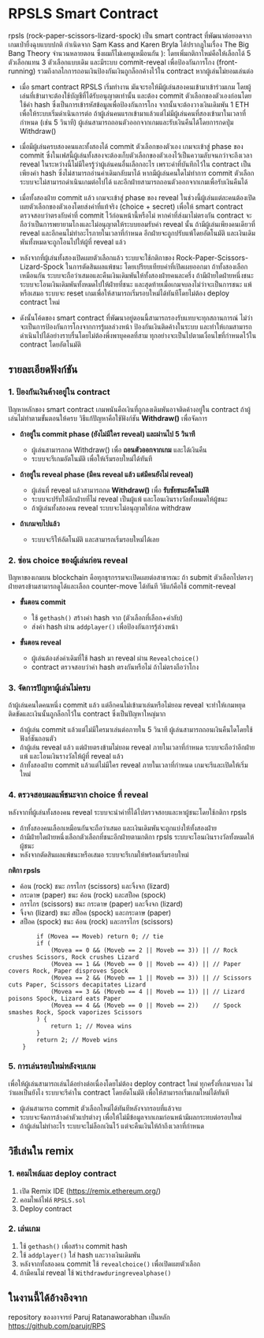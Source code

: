 # RPSLS Smart Contract  

rpsls (rock-paper-scissors-lizard-spock) เป็น smart contract ที่พัฒนาต่อยอดจากเกมเป่ายิ้งฉุบแบบปกติ กำเนิดจาก Sam Kass and Karen Bryla ได้ปรากฎในเรื่อง The Big Bang Theory จำนวนหลายตอน ซึ่งผมก็ไม่เคยดูเหมือนกัน ): โดยเพิ่มกติกาใหม่คือให้เลือกได้ 5 ตัวเลือกแทน 3 ตัวเลือกแบบเดิม และมีระบบ commit-reveal เพื่อป้องกันการโกง (front-running) รวมถึงกลไกการถอนเงินป้องกันเงินถูกล็อกค้างไว้ใน contract หากผู้เล่นไม่ยอมเล่นต่อ

- เมื่อ smart contract RPSLS เริ่มทำงาน มันจะรอให้มีผู้เล่นสองคนเข้ามาเข้าร่วมเกม โดยผู้เล่นที่เข้ามาจะต้องใช้บัญชีที่ได้รับอนุญาตเท่านั้น และต้อง commit ตัวเลือกของตัวเองก่อนโดยใช้ค่า hash ซึ่งเป็นการเข้ารหัสข้อมูลเพื่อป้องกันการโกง จากนั้นจะต้องวางเงินเดิมพัน 1 ETH เพื่อให้ระบบเริ่มดำเนินการต่อ ถ้าผู้เล่นคนแรกเข้ามาแล้วแต่ไม่มีผู้เล่นคนที่สองเข้ามาในเวลาที่กำหนด (เช่น 5 วินาที) ผู้เล่นสามารถถอนตัวออกจากเกมและรับเงินคืนได้โดยการกดปุ่ม Withdraw()

- เมื่อมีผู้เล่นครบสองคนและทั้งสองได้ commit ตัวเลือกของตัวเอง เกมจะเข้าสู่ phase ของ commit ซึ่งในเฟสนี้ผู้เล่นทั้งสองจะต้องเก็บตัวเลือกของตัวเองไว้เป็นความลับจนกว่าจะถึงเวลา reveal ในระหว่างนี้ไม่มีใครรู้ว่าผู้เล่นคนอื่นเลือกอะไร เพราะค่าที่บันทึกไว้ใน contract เป็นเพียงค่า hash ซึ่งไม่สามารถอ่านค่าเดิมกลับมาได้ หากมีผู้เล่นคนใดไม่ทำการ commit ตัวเลือก ระบบจะไม่สามารถดำเนินเกมต่อไปได้ และอีกฝ่ายสามารถถอนตัวออกจากเกมเพื่อรับเงินคืนได้

- เมื่อทั้งสองฝ่าย commit แล้ว เกมจะเข้าสู่ phase ของ reveal ในช่วงนี้ผู้เล่นแต่ละคนต้องเปิดเผยตัวเลือกของตัวเองโดยส่งค่าที่แท้จริง (choice + secret) เพื่อให้ smart contract ตรวจสอบว่าตรงกับค่าที่ commit ไว้ก่อนหน้านี้หรือไม่ หากค่าที่ส่งมาไม่ตรงกัน contract จะถือว่าเป็นการพยายามโกงและไม่อนุญาตให้ระบบยอมรับค่า reveal นั้น ถ้ามีผู้เล่นเพียงคนเดียวที่ reveal และอีกคนไม่ทำอะไรภายในเวลาที่กำหนด อีกฝ่ายจะถูกปรับแพ้โดยอัตโนมัติ และเงินเดิมพันทั้งหมดจะถูกโอนไปให้ผู้ที่ reveal แล้ว

- หลังจากที่ผู้เล่นทั้งสองเปิดเผยตัวเลือกแล้ว ระบบจะใช้กติกาของ Rock-Paper-Scissors-Lizard-Spock ในการตัดสินผลแพ้ชนะ โดยเปรียบเทียบค่าที่เปิดเผยออกมา ถ้าทั้งสองเลือกเหมือนกัน ระบบจะถือว่าเสมอและคืนเงินเดิมพันให้ทั้งสองฝ่ายคนละครึ่ง ถ้ามีฝ่ายใดฝ่ายหนึ่งชนะ ระบบจะโอนเงินเดิมพันทั้งหมดไปให้ฝ่ายที่ชนะ และสุดท้ายเมื่อเกมจบลงไม่ว่าจะเป็นการชนะ แพ้ หรือเสมอ ระบบจะ reset เกมเพื่อให้สามารถเริ่มรอบใหม่ได้ทันทีโดยไม่ต้อง deploy contract ใหม่

- ดังนั้นโค้ดของ smart contract ที่พัฒนาอยู่ตอนนี้สามารถรองรับแทบจะทุกสถานการณ์ ไม่ว่าจะเป็นการป้องกันการโกงจากการรู้ผลล่วงหน้า ป้องกันเงินติดค้างในระบบ และทำให้เกมสามารถดำเนินไปได้อย่างราบรื่นโดยไม่ต้องพึ่งพาบุคคลที่สาม ทุกอย่างจะเป็นไปตามเงื่อนไขที่กำหนดไว้ใน contract โดยอัตโนมัติ

## รายละเอียดฟังก์ชัน  

### 1. ป้องกันเงินค้างอยู่ใน contract  
ปัญหาหลักของ smart contract เกมพนันคือเงินที่ถูกลงเดิมพันอาจติดค้างอยู่ใน contract ถ้าผู้เล่นไม่ทำตามขั้นตอนให้ครบ วิธีแก้ปัญหาคือใช้ฟังก์ชัน **Withdraw()** เพื่อจัดการ

- **ถ้าอยู่ใน commit phase (ยังไม่มีใคร reveal) และผ่านไป 5 วินาที**  
  - ผู้เล่นสามารถกด Withdraw() เพื่อ **ถอนตัวออกจากเกม** และได้เงินคืน  
  - ระบบจะรีเกมอัตโนมัติ เพื่อให้เริ่มรอบใหม่ได้ทันที  

- **ถ้าอยู่ใน reveal phase (มีคน reveal แล้ว แต่มีคนยังไม่ reveal)**  
  - ผู้เล่นที่ reveal แล้วสามารถกด **Withdraw()** เพื่อ **รับชัยชนะอัตโนมัติ**  
  - ระบบจะปรับให้อีกฝ่ายที่ไม่ reveal เป็นผู้แพ้ และโอนเงินรางวัลทั้งหมดให้ผู้ชนะ  
  - ถ้าผู้เล่นทั้งสองคน reveal ระบบจะไม่อนุญาตให้กด withdraw  

- **ถ้าเกมจบไปแล้ว**  
  - ระบบจะรีให้อัตโนมัติ และสามารถเริ่มรอบใหม่ได้เลย  

### 2. ซ่อน choice ของผู้เล่นก่อน reveal  
ปัญหาของเกมบน blockchain คือทุกธุรกรรมจะเปิดเผยต่อสาธารณะ ถ้า submit ตัวเลือกไปตรงๆ ฝ่ายตรงข้ามสามารถดูได้และเลือก counter-move ได้ทันที วิธีแก้คือใช้ commit-reveal  

- **ขั้นตอน commit**  
  - ใช้ `gethash()` สร้างค่า hash จาก (ตัวเลือกที่เลือก+ค่าลับ)  
  - ส่งค่า hash ผ่าน `addplayer()` เพื่อป้องกันการรู้ล่วงหน้า  

- **ขั้นตอน reveal**  
  - ผู้เล่นต้องส่งค่าเดิมที่ใช้ hash มา reveal ผ่าน `Revealchoice()`  
  - contract ตรวจสอบว่าค่า hash ตรงกันหรือไม่ ถ้าไม่ตรงถือว่าโกง

### 3. จัดการปัญหาผู้เล่นไม่ครบ  
ถ้าผู้เล่นคนใดคนหนึ่ง commit แล้ว แต่อีกคนไม่เข้ามาเล่นหรือไม่ยอม reveal จะทำให้เกมหยุดติดขัดและเงินนั้นถูกล็อกไว้ใน contract ซึ่งเป็นปัญหาใหญ่มาก  

- ถ้าผู้เล่น commit แล้วแต่ไม่มีใครมาเล่นต่อภายใน 5 วินาที ผู้เล่นสามารถถอนเงินคืนไดโดยใช้ฟังก์ชันถอนตัว  
- ถ้าผู้เล่น reveal แล้ว แต่ฝ่ายตรงข้ามไม่ยอม reveal ภายในเวลาที่กำหนด ระบบจะถือว่าอีกฝ่ายแพ้ และโอนเงินรางวัลให้ผู้ที่ reveal แล้ว  
- ถ้าทั้งสองฝ่าย commit แล้วแต่ไม่มีใคร reveal ภายในเวลาที่กำหนด เกมจะรีและเปิดให้เริ่มใหม่  

### 4. ตรวจสอบผลแพ้ชนะจาก choice ที่ reveal  
หลังจากที่ผู้เล่นทั้งสองคน reveal ระบบจะนำค่าที่ได้ไปตรวจสอบและหาผู้ชนะโดยใช้กติกา rpsls  

- ถ้าทั้งสองคนเลือกเหมือนกันจะถือว่าเสมอ และเงินเดิมพันจะถูกแบ่งให้ทั้งสองฝ่าย 
- ถ้ามีฝ่ายใดฝ่ายหนึ่งเลือกตัวเลือกที่ชนะอีกฝ่ายตามกติกา rpsls ระบบจะโอนเงินรางวัลทั้งหมดให้ผู้ชนะ  
- หลังจากตัดสินผลแพ้ชนะหรือเสมอ ระบบจะรีเกมให้พร้อมเริ่มรอบใหม่

**กติกา rpsls**
- ค้อน (rock) ชนะ กรรไกร (scissors) และจิ้งจก (lizard)
- กระดาษ (paper) ชนะ ค้อน (rock) และสป็อค (spock)
- กรรไกร (scissors) ชนะ กระดาษ (paper) และจิ้งจก (lizard)
- จิ้งจก (lizard) ชนะ สป็อค (spock) และกระดาษ (paper)
- สป็อค (spock) ชนะ ค้อน (rock) และกรรไกร (scissors)

```function Getmoveresult(uint Movea, uint Moveb) private pure returns (uint) {
        if (Movea == Moveb) return 0; // tie
        if (
            (Movea == 0 && (Moveb == 2 || Moveb == 3)) || // Rock crushes Scissors, Rock crushes Lizard
            (Movea == 1 && (Moveb == 0 || Moveb == 4)) || // Paper covers Rock, Paper disproves Spock
            (Movea == 2 && (Moveb == 1 || Moveb == 3)) || // Scissors cuts Paper, Scissors decapitates Lizard
            (Movea == 3 && (Moveb == 4 || Moveb == 1)) || // Lizard poisons Spock, Lizard eats Paper
            (Movea == 4 && (Moveb == 0 || Moveb == 2))    // Spock smashes Rock, Spock vaporizes Scissors
        ) {
            return 1; // Movea wins
        }
        return 2; // Moveb wins
    }
```

### 5. การเล่นรอบใหม่หลังจบเกม  
เพื่อให้ผู้เล่นสามารถเล่นได้อย่างต่อเนื่องโดยไม่ต้อง deploy contract ใหม่ ทุกครั้งที่เกมจบลง ไม่ว่าผลเป็นยังไง ระบบจะรีค่าใน contract โดยอัตโนมัติ เพื่อให้สามารถเริ่มเกมใหม่ได้ทันที  

- ผู้เล่นสามารถ commit ตัวเลือกใหม่ได้ทันทีหลังจากรอบที่แล้วจบ  
- ระบบจะจัดการล้างค่าตัวแปรต่างๆ เพื่อให้ไม่มีข้อมูลจากเกมก่อนหน้ามีผลกระทบต่อรอบใหม่  
- ถ้าผู้เล่นไม่ทำอะไร ระบบจะไม่ล็อกเงินไว้ แต่จะคืนเงินให้ถ้าถึงเวลาที่กำหนด  

## วิธีเล่นใน remix  
### 1. คอมไพล์และ deploy contract  
1. เปิด Remix IDE (https://remix.ethereum.org/)  
2. คอมไพล์ไฟล์ `RPSLS.sol`  
3. Deploy contract  

### 2. เล่นเกม  
1. ใช้ `gethash()` เพื่อสร้าง commit hash  
2. ใช้ `addplayer()` ใส่ hash และวางเงินเดิมพัน  
3. หลังจากทั้งสองคน commit ใช้ `revealchoice()` เพื่อเปิดเผยตัวเลือก  
4. ถ้ามีคนไม่ reveal ใช้ `Withdrawduringrevealphase()`  

## ในงานนี้ได้อ้างอิงจาก
repository ของอาจารย์ Paruj Ratanaworabhan เป็นหลัก https://github.com/parujr/RPS 

